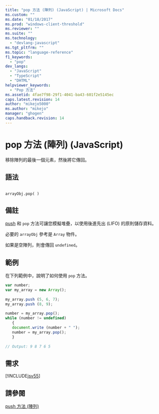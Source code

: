 ```yaml
---
title: "pop 方法 (陣列) (JavaScript) | Microsoft Docs"
ms.custom: ""
ms.date: "01/18/2017"
ms.prod: "windows-client-threshold"
ms.reviewer: ""
ms.suite: ""
ms.technology: 
  - "devlang-javascript"
ms.tgt_pltfrm: ""
ms.topic: "language-reference"
f1_keywords: 
  - "pop"
dev_langs: 
  - "JavaScript"
  - "TypeScript"
  - "DHTML"
helpviewer_keywords: 
  - "Pop 方法"
ms.assetid: 4fae7f98-29f1-4041-ba43-601f2e5145ec
caps.latest.revision: 14
author: "mikejo5000"
ms.author: "mikejo"
manager: "ghogen"
caps.handback.revision: 14
---
```

# pop 方法 (陣列) (JavaScript)
移除陣列的最後一個元素，然後將它傳回。  
  
## 語法  
  
```  
  
arrayObj.pop( )  
```  
  
## 備註  
 [push](../../javascript/reference/push-method-array-javascript.md) 和 `pop` 方法可讓您模擬堆疊，以使用後進先出 \(LIFO\) 的原則儲存資料。  
  
 必要的 `arrayObj` 參考是 `Array` 物件。  
  
 如果是空陣列，則會傳回 `undefined`。  
  
## 範例  
 在下列範例中，說明了如何使用 `pop` 方法。  
  
```javascript  
var number;  
var my_array = new Array();  
  
my_array.push (5, 6, 7);  
my_array.push (8, 9);  
  
number = my_array.pop();  
while (number != undefined)  
   {  
   document.write (number + " ");  
   number = my_array.pop();  
   }  
  
// Output: 9 8 7 6 5  
```  
  
## 需求  
 [!INCLUDE[jsv55](../../javascript/reference/includes/jsv55-md.md)]  
  
## 請參閱  
 [push 方法 \(陣列\)](../../javascript/reference/push-method-array-javascript.md)